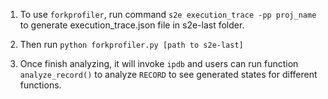 1. To use `forkprofiler`, run command `s2e execution_trace -pp proj_name` to generate execution_trace.json file in s2e-last folder.

2. Then run `python forkprofiler.py [path to s2e-last]`

3. Once finish analyzing, it will invoke `ipdb` and users can run function `analyze_record()` to analyze `RECORD` to see generated states for different functions.

